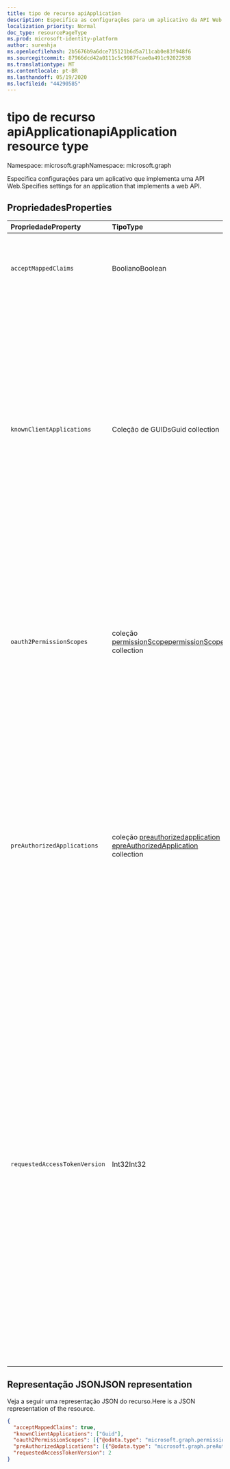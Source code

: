 ```yaml
---
title: tipo de recurso apiApplication
description: Especifica as configurações para um aplicativo da API Web.
localization_priority: Normal
doc_type: resourcePageType
ms.prod: microsoft-identity-platform
author: sureshja
ms.openlocfilehash: 2b5676b9a6dce715121b6d5a711cab0e83f948f6
ms.sourcegitcommit: 87966dcd42a0111c5c9987fcae0a491c92022938
ms.translationtype: MT
ms.contentlocale: pt-BR
ms.lasthandoff: 05/19/2020
ms.locfileid: "44290585"
---
```

# <a name="apiapplication-resource-type"></a><span data-ttu-id="91745-103">tipo de recurso apiApplication</span><span class="sxs-lookup"><span data-stu-id="91745-103">apiApplication resource type</span></span>

<span data-ttu-id="91745-104">Namespace: microsoft.graph</span><span class="sxs-lookup"><span data-stu-id="91745-104">Namespace: microsoft.graph</span></span>

<span data-ttu-id="91745-105">Especifica configurações para um aplicativo que implementa uma API Web.</span><span class="sxs-lookup"><span data-stu-id="91745-105">Specifies settings for an application that implements a web API.</span></span>

## <a name="properties"></a><span data-ttu-id="91745-106">Propriedades</span><span class="sxs-lookup"><span data-stu-id="91745-106">Properties</span></span>

| <span data-ttu-id="91745-107">Propriedade</span><span class="sxs-lookup"><span data-stu-id="91745-107">Property</span></span> | <span data-ttu-id="91745-108">Tipo</span><span class="sxs-lookup"><span data-stu-id="91745-108">Type</span></span> | <span data-ttu-id="91745-109">Descrição</span><span class="sxs-lookup"><span data-stu-id="91745-109">Description</span></span> |
|:---------------|:--------|:----------|
|`acceptMappedClaims`| <span data-ttu-id="91745-110">Booliano</span><span class="sxs-lookup"><span data-stu-id="91745-110">Boolean</span></span> | <span data-ttu-id="91745-111">Quando true, permite que um aplicativo use o mapeamento de declarações sem especificar uma chave de assinatura personalizada.</span><span class="sxs-lookup"><span data-stu-id="91745-111">When true, allows an application to use claims mapping without specifying a custom signing key.</span></span> |
|`knownClientApplications`| <span data-ttu-id="91745-112">Coleção de GUIDs</span><span class="sxs-lookup"><span data-stu-id="91745-112">Guid collection</span></span> |<span data-ttu-id="91745-113">Usado para o consentimento de agrupamento se você tiver uma solução que contenha duas partes: um aplicativo cliente e um aplicativo de API Web personalizado.</span><span class="sxs-lookup"><span data-stu-id="91745-113">Used for bundling consent if you have a solution that contains two parts: a client app and a custom web API app.</span></span> <span data-ttu-id="91745-114">Se você definir a appID do aplicativo cliente com esse valor, o usuário só consenti uma vez para o aplicativo cliente.</span><span class="sxs-lookup"><span data-stu-id="91745-114">If you set the appID of the client app to this value, the user only consents once to the client app.</span></span> <span data-ttu-id="91745-115">O Azure AD sabe que a reenvio para o cliente significa implicitamente Confira a API Web e automaticamente provisiona entidades de serviço para ambas as APIs ao mesmo tempo.</span><span class="sxs-lookup"><span data-stu-id="91745-115">Azure AD knows that consenting to the client means implicitly consenting to the web API and automatically provisions service principals for both APIs at the same time.</span></span> <span data-ttu-id="91745-116">O cliente e o aplicativo da API Web devem ser registrados no mesmo locatário.</span><span class="sxs-lookup"><span data-stu-id="91745-116">Both the client and the web API app must be registered in the same tenant.</span></span>|
|`oauth2PermissionScopes`| <span data-ttu-id="91745-117">coleção [permissionScope](permissionscope.md)</span><span class="sxs-lookup"><span data-stu-id="91745-117">[permissionScope](permissionscope.md) collection</span></span> | <span data-ttu-id="91745-118">A definição das permissões delegadas expostas pela API Web representada por este registro de aplicativo.</span><span class="sxs-lookup"><span data-stu-id="91745-118">The definition of the delegated permissions exposed by the web API represented by this application registration.</span></span> <span data-ttu-id="91745-119">Essas permissões delegadas podem ser solicitadas por um aplicativo cliente e podem ser concedidas por usuários ou administradores durante o consentimento.</span><span class="sxs-lookup"><span data-stu-id="91745-119">These delegated permissions may be requested by a client application, and may be granted by users or administrators during consent.</span></span> <span data-ttu-id="91745-120">As permissões delegadas às vezes são chamadas de escopos OAuth 2,0.</span><span class="sxs-lookup"><span data-stu-id="91745-120">Delegated permissions are sometimes referred to as OAuth 2.0 scopes.</span></span> |
|`preAuthorizedApplications`| <span data-ttu-id="91745-121">coleção [preauthorizedapplication e](preauthorizedapplication.md)</span><span class="sxs-lookup"><span data-stu-id="91745-121">[preAuthorizedApplication](preauthorizedapplication.md) collection</span></span> | <span data-ttu-id="91745-122">Lista os aplicativos cliente que são previamente autorizados com as permissões delegadas especificadas para acessar as APIs desse aplicativo.</span><span class="sxs-lookup"><span data-stu-id="91745-122">Lists the client applications that are pre-authorized with the specified delegated permissions to access this application's APIs.</span></span> <span data-ttu-id="91745-123">Os usuários não precisam ser consentidos em qualquer aplicativo pré autorizado (para as permissões especificadas).</span><span class="sxs-lookup"><span data-stu-id="91745-123">Users are not required to consent to any pre-authorized application (for the permissions specified).</span></span> <span data-ttu-id="91745-124">No entanto, qualquer permissão adicional que não esteja listada no preAuthorizedApplications (solicitado por meio de consentimento incremental, por exemplo) exigirá o consentimento do usuário.</span><span class="sxs-lookup"><span data-stu-id="91745-124">However, any additional permissions not listed in preAuthorizedApplications (requested through incremental consent for example) will require user consent.</span></span> |
|`requestedAccessTokenVersion`| <span data-ttu-id="91745-125">Int32</span><span class="sxs-lookup"><span data-stu-id="91745-125">Int32</span></span> | <span data-ttu-id="91745-126">Especifica a versão do token de acesso esperada por este recurso.</span><span class="sxs-lookup"><span data-stu-id="91745-126">Specifies the access token version expected by this resource.</span></span> <span data-ttu-id="91745-127">Isso altera a versão e o formato do JWT produzido independentemente do ponto de extremidade ou cliente usado para solicitar o token de acesso.</span><span class="sxs-lookup"><span data-stu-id="91745-127">This changes the version and format of the JWT produced independent of the endpoint or client used to request the access token.</span></span> <br><br> <span data-ttu-id="91745-128">O ponto de extremidade usado, v 1.0 ou v 2.0, é escolhido pelo cliente e só impacta a versão do id_tokens.</span><span class="sxs-lookup"><span data-stu-id="91745-128">The endpoint used, v1.0 or v2.0, is chosen by the client and only impacts the version of id_tokens.</span></span> <span data-ttu-id="91745-129">Os recursos precisam ser configurados explicitamente `requestedAccessTokenVersion` para indicar o formato do token de acesso suportado.</span><span class="sxs-lookup"><span data-stu-id="91745-129">Resources need to explicitly configure `requestedAccessTokenVersion` to indicate the supported access token format.</span></span> <br><br> <span data-ttu-id="91745-130">Os valores possíveis para `requestedAccessTokenVersion` são `1` , `2` , ou `null` .</span><span class="sxs-lookup"><span data-stu-id="91745-130">Possible values for `requestedAccessTokenVersion` are `1`, `2`, or `null`.</span></span> <span data-ttu-id="91745-131">Se o valor for `null` , este padrão será `1` , que corresponde ao ponto de extremidade v 1.0.</span><span class="sxs-lookup"><span data-stu-id="91745-131">If the value is `null`, this defaults to `1`, which corresponds to the v1.0 endpoint.</span></span> <br><br> <span data-ttu-id="91745-132">Se `signInAudience` no aplicativo estiver configurado como `AzureADandPersonalMicrosoftAccount` , o valor dessa propriedade deverá ser`2`</span><span class="sxs-lookup"><span data-stu-id="91745-132">If `signInAudience` on the application is configured as `AzureADandPersonalMicrosoftAccount`, the value for this property must be `2`</span></span> |

## <a name="json-representation"></a><span data-ttu-id="91745-133">Representação JSON</span><span class="sxs-lookup"><span data-stu-id="91745-133">JSON representation</span></span>

<span data-ttu-id="91745-134">Veja a seguir uma representação JSON do recurso.</span><span class="sxs-lookup"><span data-stu-id="91745-134">Here is a JSON representation of the resource.</span></span>

<!-- {
  "blockType": "resource",
  "optionalProperties": [

  ],
  "@odata.type": "microsoft.graph.apiApplication"
}-->

```json
{
  "acceptMappedClaims": true,
  "knownClientApplications": ["Guid"],
  "oauth2PermissionScopes": [{"@odata.type": "microsoft.graph.permissionScope"}],
  "preAuthorizedApplications": [{"@odata.type": "microsoft.graph.preAuthorizedApplication"}],
  "requestedAccessTokenVersion": 2
}
```


<!-- uuid: 8fcb5dbc-d5aa-4681-8e31-b001d5168d79
2015-10-25 14:57:30 UTC -->
<!--
{
  "type": "#page.annotation",
  "description": "api resource",
  "keywords": "",
  "section": "documentation",
  "tocPath": "",
  "suppressions": []
}
-->

